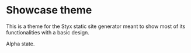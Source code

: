 # Showcase theme

This is a theme for the Styx static site generator meant to show most of its functionalities with a basic design.

Alpha state.
